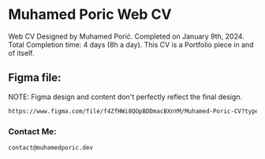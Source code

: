 # Muhamed Poric Web CV

Web CV Designed by Muhamed Porić. Completed on January 9th, 2024. Total Completion time: 4 days (8h a day). This CV is a Portfolio piece in and of itself.

## Figma file:
NOTE: Figma design and content don't perfectly reflect the final design.
```markdown
https://www.figma.com/file/f4ZfHWi8QOpBDDmacBXnYM/Muhamed-Poric-CV?type=design&node-id=0%3A1&mode=design&t=ShTiKxXX6sQpv3Za-1
```
### Contact Me:
```markdown
contact@muhamedporic.dev
```
